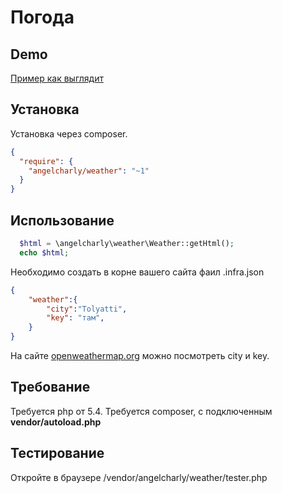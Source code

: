 # Погода

## Demo
[Пример как выглядит](http://white-phoenix.tk/programming.php)

## Установка
Установка через composer.
```json
{
  "require": {
    "angelcharly/weather": "~1"
  }
}
```

## Использование
```php
  $html = \angelcharly\weather\Weather::getHtml();
  echo $html;
```
Необходимо создать в корне вашего сайта фаил .infra.json
```json
{
	"weather":{
		"city":"Tolyatti",
		"key": "там",
	}
}
```
На сайте [openweathermap.org](http://openweathermap.org/) можно посмотреть city и key.

## Требование
Требуется php от 5.4. Требуется composer, с подключенным **vendor/autoload.php**

## Тестирование
Откройте в браузере /vendor/angelcharly/weather/tester.php

